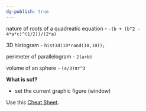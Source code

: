 ```yaml
---
dg-publish: true
---
```

nature of roots of a quadreatic equation - `-(b + (b^2 - 4*a*c)^(1/2))/(2*a)`

3D histogram - `hist3d(10*rand(10,10));`

perimeter of parallelogram - `2(a+b)`

volume of an sphere - `(4/3)πr^3`

**What is scf?**
- set the current graphic figure (window)


Use this [Cheat Sheet](Cheat_Sheet/bionicop_scilab_cheat_sheet.pdf).